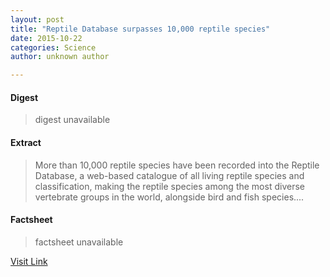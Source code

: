 ```yaml
---
layout: post
title: "Reptile Database surpasses 10,000 reptile species"
date: 2015-10-22
categories: Science
author: unknown author

---
```



#### Digest
>digest unavailable

#### Extract
>More than 10,000 reptile species have been recorded into the Reptile Database, a web-based catalogue of all living reptile species and classification, making the reptile species among the most diverse vertebrate groups in the world, alongside bird and fish species....

#### Factsheet
>factsheet unavailable

[Visit Link](http://phys.org/news326118030.html)



